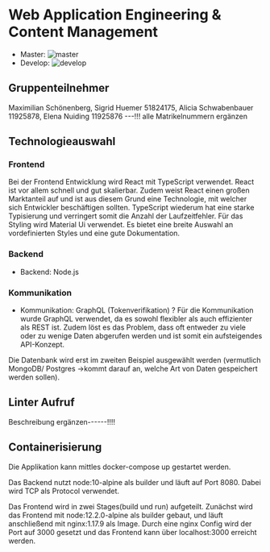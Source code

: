 # Web Application Engineering & Content Management
- Master: ![master](https://github.com/schoenenberg/waecm-group-09/workflows/CI/badge.svg?branch=master) 
- Develop: ![develop](https://github.com/schoenenberg/waecm-group-09/workflows/CI/badge.svg?branch=develop)

## Gruppenteilnehmer
Maximilian Schönenberg, Sigrid Huemer 51824175, Alicia Schwabenbauer 11925878, Elena Nuiding 11925876 ---!!! alle Matrikelnummern ergänzen

## Technologieauswahl

### Frontend
Bei der Frontend Entwicklung wird React mit TypeScript verwendet. React ist vor allem schnell und gut skalierbar. Zudem weist React einen großen Marktanteil auf und ist aus diesem Grund eine Technologie, mit welcher sich Entwickler beschäftigen sollten. TypeScript wiederum hat eine starke Typisierung und verringert somit die Anzahl der Laufzeitfehler. Für das Styling wird Material Ui verwendet. Es bietet eine breite Auswahl an vordefinierten Styles und eine gute Dokumentation.

### Backend
- Backend: Node.js

### Kommunikation
- Kommunikation: GraphQL (Tokenverifikation) ?
Für die Kommunikation wurde GraphQL verwendet, da es sowohl flexibler als auch effizienter als REST ist. Zudem löst es das Problem, dass oft entweder zu viele oder zu wenige Daten abgerufen werden und ist somit ein aufsteigendes API-Konzept.

Die Datenbank wird erst im zweiten Beispiel ausgewählt werden (vermutlich MongoDB/ Postgres ->kommt darauf an, welche Art von Daten gespeichert werden sollen).

## Linter Aufruf
Beschreibung ergänzen------!!!!

## Containerisierung
Die Applikation kann mittles docker-compose up gestartet werden.

Das Backend nutzt node:10-alpine als builder und läuft auf Port 8080. Dabei wird TCP als Protocol verwendet.

Das Frontend wird in zwei Stages(build und run) aufgeteilt. 
Zunächst wird das Frontend mit node:12.2.0-alpine als builder gebaut, und läuft anschließend mit nginx:1.17.9 als Image. Durch eine nginx Config wird der Port auf 3000 gesetzt und das Frontend kann über localhost:3000 erreicht werden.
 



